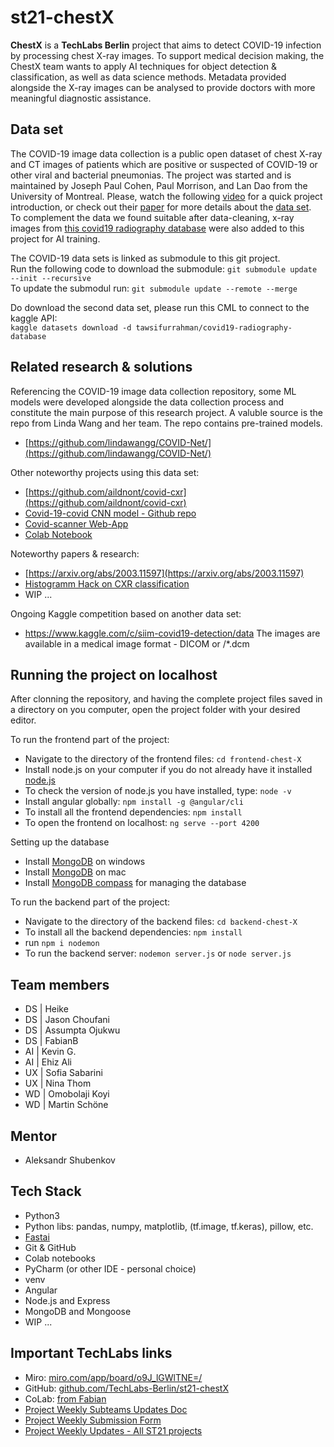 # st21-chestX

<b>ChestX</b> is a <b>TechLabs Berlin</b> project that aims to detect COVID-19 infection by processing chest X-ray images. To support medical decision making, the ChestX team wants to apply AI techniques for object detection & classification, as well as data science methods. Metadata provided alongside the X-ray images can be analysed to provide doctors with more meaningful diagnostic assistance.

## Data set

The COVID-19 image data collection is a public open dataset of chest X-ray and CT images of patients which are positive or suspected of COVID-19 or other viral and bacterial pneumonias. The project was started and is maintained by Joseph Paul Cohen, Paul Morrison, and Lan Dao from the University of Montreal.
Please, watch the following [video](https://www.youtube.com/watch?v=ineWmqfelEQ) for a quick project introduction, or check out their [paper](https://arxiv.org/abs/2003.11597) for more details about the [data set](https://github.com/ieee8023/covid-chestxray-dataset). <br> To complement the data we found suitable after data-cleaning, x-ray images from [this covid19 radiography database](https://www.kaggle.com/tawsifurrahman/covid19-radiography-database) were also added to this project for AI training.

The COVID-19 data sets is linked as submodule to this git project. <br>Run the following code to download the submodule:
`git submodule update --init --recursive`
<br>To update the submodul run:
`git submodule update --remote --merge`

Do download the second data set, please run this CML to connect to the kaggle API:<br>
`kaggle datasets download -d tawsifurrahman/covid19-radiography-database`

## Related research & solutions

Referencing the COVID-19 image data collection repository, some ML models were developed alongside the data collection process and constitute the main purpose of this research project. A valuble source is the repo from Linda Wang and her team. The repo contains pre-trained models.

- [https://github.com/lindawangg/COVID-Net/](https://github.com/lindawangg/COVID-Net/)

Other noteworthy projects using this data set:

- [https://github.com/aildnont/covid-cxr](https://github.com/aildnont/covid-cxr)
- [Covid-19-covid CNN model - Github repo](https://github.com/Thehunk1206/Covid-19-covidcnn)
- [Covid-scanner Web-App](https://covid-scanner.herokuapp.com/)
- [Colab Notebook](https://colab.research.google.com/drive/1A-gIZ6Xp-eh2b4CGS6BHH7-OgZtyjeP2)

Noteworthy papers & research:

- [https://arxiv.org/abs/2003.11597](https://arxiv.org/abs/2003.11597)
- [Histogramm Hack on CXR classification](https://melaniesoek0120.medium.com/covid-19-hack-chest-x-ray-image-classification-with-neural-network-59cd031e9b0d)
- WIP ...

Ongoing Kaggle competition based on another data set:

- https://www.kaggle.com/c/siim-covid19-detection/data
  The images are available in a medical image format - DICOM or /\*.dcm

## Running the project on localhost

After clonning the repository, and having the complete project files saved in a directory on you computer, open the project folder with your desired editor.

To run the frontend part of the project:

- Navigate to the directory of the frontend files: `cd frontend-chest-X`
- Install node.js on your computer if you do not already have it installed [node.js](https://nodejs.org/en/)
- To check the version of node.js you have installed, type: `node -v`
- Install angular globally: `npm install -g @angular/cli`
- To install all the frontend dependencies: `npm install`
- To open the frontend on localhost: `ng serve --port 4200`

Setting up the database

- Install [MongoDB](https://zarkom.net/blogs/how-to-install-mongodb-for-development-in-windows-3328) on windows
- Install [MongoDB](https://docs.mongodb.com/manual/tutorial/install-mongodb-on-os-x/) on mac
- Install [MongoDB compass](https://www.mongodb.com/try/download/compass) for managing the database

To run the backend part of the project:

- Navigate to the directory of the backend files: `cd backend-chest-X`
- To install all the backend dependencies: `npm install`
- run `npm i nodemon`
- To run the backend server: `nodemon server.js` or `node server.js`

## Team members

- DS | Heike
- DS | Jason Choufani
- DS | Assumpta Ojukwu
- DS | FabianB
- AI | Kevin G.
- AI | Ehiz Ali
- UX | Sofia Sabarini
- UX | Nina Thom
- WD | Omobolaji Koyi
- WD | Martin Schöne

## Mentor

- Aleksandr Shubenkov

## Tech Stack

- Python3
- Python libs: pandas, numpy, matplotlib, (tf.image, tf.keras), pillow, etc.
- [Fastai](https://www.fast.ai/)
- Git & GitHub
- Colab notebooks
- PyCharm (or other IDE - personal choice)
- venv
- Angular
- Node.js and Express
- MongoDB and Mongoose
- WIP ...

## Important TechLabs links

- Miro: [miro.com/app/board/o9J_lGWlTNE=/](miro.com/app/board/o9J_lGWlTNE=/)
- GitHub: [github.com/TechLabs-Berlin/st21-chestX](github.com/TechLabs-Berlin/st21-chestX)
- CoLab: [from Fabian](https://colab.research.google.com/drive/1K3VODIYNN8ormpYs7UDluaWCloU6Mpn0?authuser=1#scrollTo=dtsd3u3oE5Tg)
- [Project Weekly Subteams Updates Doc](https://docs.google.com/document/d/1TkIcdisPCkTXx0eKFZnw-JZAVFeyc5wFi7jbVkmOwUY/edit)
- [Project Weekly Submission Form](https://techlabsorg.typeform.com/to/m9cEYlR6)
- [Project Weekly Updates - All ST21 projects](https://www.notion.so/techlabs/Project-Weekly-Updates-ST21-dfb52c9064ad44dc945613e4b66f7ae1)
